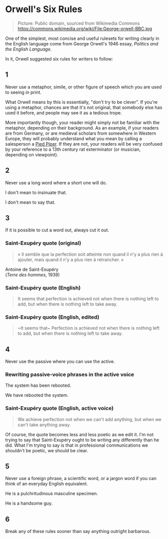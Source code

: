 <!-- .slide: data-background-image="https://upload.wikimedia.org/wikipedia/commons/7/7a/George-orwell-BBC.jpg" data-background-size="contain" -->
# Orwell's Six Rules <!-- .element class="hidden" -->

<!-- Note -->
> Picture: Public domain, sourced from Wikimedia Commons
> <https://commons.wikimedia.org/wiki/File:George-orwell-BBC.jpg>

One of the simplest, most concise and useful rulesets for writing
clearly in the English language come from George Orwell's 1946 essay,
*Politics and the English Language.*

In it, Orwell suggested six rules for writers to follow:


## 1
Never use a metaphor, simile, or other figure of speech which you are
used to seeing in print.

<!-- Note -->
What Orwell means by this is essentially, "don't try to be clever". If
you're using a metaphor, chances are that it's not original, that
somebody else has used it before, and people may see it as a tedious
trope.

More importantly though, your reader might simply not be familiar with
the metaphor, depending on their background. As an example, if your
readers are from Germany, or are medieval scholars from somewhere in
Western Europe, they will probably understand what you mean by calling
a salesperson a [Pied
Piper](https://en.wikipedia.org/wiki/Pied_Piper_of_Hamelin). If they
are not, your readers will be very confused by your reference to a
13th century rat exterminator (or musician, depending on viewpoint).


## 2
Never use a long word where a short one will do.


I don't mean to insinuate that.  <!-- .element class="fragment" -->

I don't mean to say that.  <!-- .element class="fragment" -->


## 3
If it is possible to cut a word out, always cut it out.


### Saint-Exupéry quote (original) <!-- .element class="hidden" -->

> « Il semble que la perfection soit atteinte non quand il n'y a plus
> rien à ajouter, mais quand il n'y a plus rien à retrancher. »

Antoine de Saint-Exupéry  
(*Terre des hommes*, 1939)


### Saint-Exupéry quote (English) <!-- .element class="hidden" -->

> It seems that perfection is achieved not when there is nothing left
> to add, but when there is nothing left to take away.


### Saint-Exupéry quote (English, edited) <!-- .element class="hidden" -->

> ~It seems that~ Perfection is achieved not when there is nothing
> left to add, but when there is nothing left to take away.


## 4
Never use the passive where you can use the active.


### Rewriting passive-voice phrases in the active voice <!-- .element class="hidden" -->

The system has been rebooted.  <!-- .element class="fragment" -->

We have rebooted the system.  <!-- .element class="fragment" -->


### Saint-Exupéry quote (English, active voice) <!-- .element class="hidden" -->

> We achieve perfection not when we can't add anything, but
> when we can't take anything away.

<!-- Note -->
Of course, the quote becomes less and less poetic as we edit it. I'm
not trying to say that Saint-Exupéry ought to be writing any
differently than he did. What I'm trying to say is that in
professional communications we shouldn't be poetic, we should be
clear.


## 5
Never use a foreign phrase, a scientific word, or a jargon word if you
can think of an everyday English equivalent.


He is a pulchritudinous masculine specimen.  <!-- .element class="fragment" -->

He is a handsome guy. <!-- .element class="fragment" -->


## 6
Break any of these rules sooner than say anything outright barbarous.


